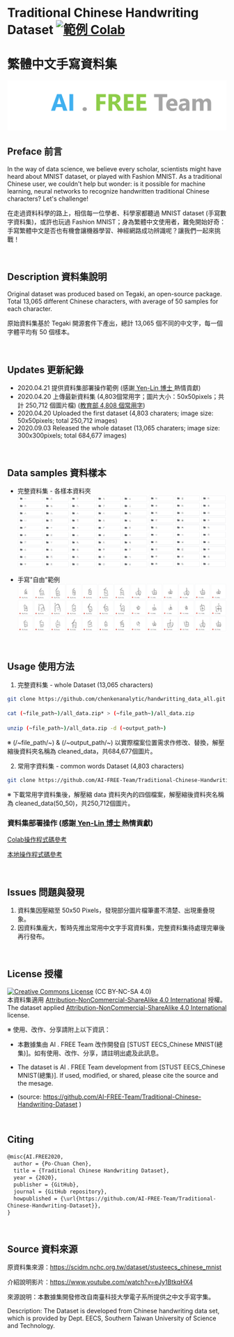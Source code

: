 # Traditional Chinese Handwriting Dataset <a href="https://colab.research.google.com/github/AI-FREE-Team/Traditional-Chinese-Handwriting-Dataset/blob/master/Data_Deployment_colab.ipynb"><img src="https://img.shields.io/badge/%E5%AF%A6%E4%BD%9C-Colab-yellow.svg?style=popout-square" alt="範例 Colab"></a>
# 繁體中文手寫資料集

![人工智慧 - 自由團隊](https://raw.githubusercontent.com/chenkenanalytic/img/master/af/aifreeteam.png)

## Preface 前言

In the way of data science, we believe every scholar, scientists might have heard about MNIST dataset, or played with Fashion MNIST. As a traditional Chinese user, we couldn't help but wonder: is it possible for machine learning, neural networks to recognize handwritten traditional Chinese characters? Let's challenge!

在走過資料科學的路上，相信每一位學者、科學家都聽過 MNIST dataset (手寫數字資料集)，或許也玩過 Fashion MNIST；身為繁體中文使用者，難免開始好奇：手寫繁體中文是否也有機會讓機器學習、神經網路成功辨識呢？讓我們一起來挑戰！

<br>

## Description 資料集說明

Original dataset was produced based on Tegaki, an open-source package. Total 13,065 different Chinese characters, with average of 50 samples for each character.

原始資料集基於 Tegaki 開源套件下產出，總計 13,065 個不同的中文字，每一個字體平均有 50 個樣本。

<br>

## Updates 更新紀錄

 - 2020.04.21 提供資料集部署操作範例 (感謝<a href='https://github.com/YenLinWu'> Yen-Lin 博士 </a>熱情貢獻)
 - 2020.04.20 上傳最新資料集 (4,803個常用字；圖片大小：50x50pixels；共計 250,712 個圖片檔)
 (<a href='https://language.moe.gov.tw/001/Upload/Files/site_content/download/mandr/%e6%95%99%e8%82%b2%e9%83%a84808%e5%80%8b%e5%b8%b8%e7%94%a8%e5%ad%97%e8%aa%aa%e6%98%8e.pdf'>教育部 4,808 個常用字</a>)
 - 2020.04.20 Uploaded the first dataset (4,803 charaters; image size: 50x50pixels; total 250,712 images)
 - 2020.09.03 Released the whole dataset (13,065 charaters; image size: 300x300pixels; total 684,677 images)
<br>

## Data samples 資料樣本

 - 完整資料集 - 各樣本資料夾
![完整資料集 - 各樣本資料夾](https://github.com/AI-FREE-Team/Traditional-Chinese-Handwriting-Dataset/blob/master/img/img_folder.png?raw=true)

 - 手寫"自由"範例
![手寫"自由"範例](https://github.com/AI-FREE-Team/Traditional-Chinese-Handwriting-Dataset/blob/master/img/img_samples.png?raw=true)

<br>

## Usage 使用方法

1. 完整資料集 - whole Dataset (13,065 characters)
``` bash
git clone https://github.com/chenkenanalytic/handwritting_data_all.git

cat (~file_path~)/all_data.zip* > (~file_path~)/all_data.zip

unzip (~file_path~)/all_data.zip -d (~output_path~)
```
※ (/~file_path/~) & (/~output_path/~) 以實際檔案位置需求作修改、替換，解壓縮後資料夾名稱為 cleaned_data，共684,677個圖片。


2. 常用字資料集 - common words Dataset (4,803 characters)
``` bash
git clone https://github.com/AI-FREE-Team/Traditional-Chinese-Handwriting-Dataset.git

```
※ 下載常用字資料集後，解壓縮 data 資料夾內的四個檔案，解壓縮後資料夾名稱為 cleaned_data(50_50)，共250,712個圖片。

### 資料集部署操作 (感謝<a href='https://github.com/YenLinWu'> Yen-Lin 博士 </a>熱情貢獻)

<a href="https://colab.research.google.com/github/AI-FREE-Team/Traditional-Chinese-Handwriting-Dataset/blob/master/Data_Deployment_colab.ipynb#scrollTo=BtJidZSSed2C">Colab操作程式碼參考</a>

<a href="https://github.com/AI-FREE-Team/Traditional-Chinese-Handwriting-Dataset/blob/master/Data_Deployment_local.ipynb">本地操作程式碼參考</a>

<br>
 
## Issues 問題與發現

1. 資料集因壓縮至 50x50 Pixels，發現部分圖片檔筆畫不清楚、出現重疊現象。
2. 因資料集龐大，暫時先推出常用中文字手寫資料集，完整資料集待處理完畢後再行發布。


<br>

## License 授權

<a rel="license" href="https://creativecommons.org/licenses/by-nc-sa/4.0/"><img alt="Creative Commons License" style="border-width:0" src="https://i.creativecommons.org/l/by-nc-sa/3.0/tw/88x31.png" /></a> (CC BY-NC-SA 4.0)<br />本資料集適用 <a rel="license" href="https://creativecommons.org/licenses/by-nc-sa/4.0/">Attribution-NonCommercial-ShareAlike 4.0 International</a> 授權。
<br />The dataset applied <a rel="license" href="https://creativecommons.org/licenses/by-nc-sa/4.0/">Attribution-NonCommercial-ShareAlike 4.0 International</a> license.

※ 使用、改作、分享請附上以下資訊：

 - 本數據集由 AI . FREE Team 改作開發自 [STUST EECS_Chinese MNIST(總集)]。如有使用、改作、分享，請註明出處及此訊息。
 
 - The dataset is AI . FREE Team development from [STUST EECS_Chinese MNIST(總集)]. If used, modified, or shared, please cite the source and the mesage.
 
 - (source: https://github.com/AI-FREE-Team/Traditional-Chinese-Handwriting-Dataset )


<br>

## Citing
```
@misc{AI.FREE2020,
  author = {Po-Chuan Chen},
  title = {Traditional Chinese Handwriting Dataset},
  year = {2020},
  publisher = {GitHub},
  journal = {GitHub repository},
  howpublished = {\url{https://github.com/AI-FREE-Team/Traditional-Chinese-Handwriting-Dataset}},
}
```
 
<br> 
 
## Source 資料來源

原資料集來源：https://scidm.nchc.org.tw/dataset/stusteecs_chinese_mnist

介紹說明影片：https://www.youtube.com/watch?v=eJy1BtkqHX4

來源說明：本數據集開發修改自南臺科技大學電子系所提供之中文手寫字集。

Description: The Dataset is developed from Chinese handwriting data set, which is provided by Dept. EECS, Southern Taiwan University of Science and Technology.
